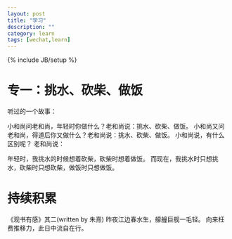 ```yaml
---
layout: post
title: "学习"
description: ""
category: learn
tags: [wechat,learn]
---
```

{% include JB/setup %}

# 专一：挑水、砍柴、做饭
听过的一个故事：

小和尚问老和尚，年轻时你做什么？老和尚说：挑水、砍柴、做饭。
小和尚又问老和尚，得道后你又做什么？老和尚说：挑水、砍柴、做饭。
小和尚说，有什么区别呢？
老和尚说：

年轻时，我挑水的时候想着砍柴，砍柴时想着做饭。
而现在，我挑水时只想挑水，砍柴时只想砍柴，做饭时只想做饭。

# 持续积累
《观书有感》其二(written by 朱熹)
昨夜江边春水生，艨艟巨舰一毛轻。
向来枉费推移力，此日中流自在行。

